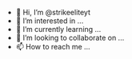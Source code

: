 - 👋 Hi, I’m @strikeeliteyt
- 👀 I’m interested in ...
- 🌱 I’m currently learning ...
- 💞️ I’m looking to collaborate on ...
- 📫 How to reach me ...

<!---
strikeeliteyt/strikeeliteyt is a ✨ special ✨ repository because its `README.md` (this file) appears on your GitHub profile.
You can click the Preview link to take a look at your changes.
--->
